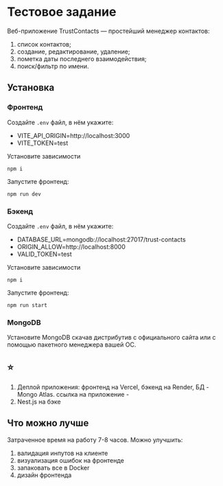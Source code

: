 # Тестовое задание

Веб-приложение TrustContacts — простейший менеджер контактов:
1. список контактов;
2. создание, редактирование, удаление;
3. пометка даты последнего взаимодействия;
4. поиск/фильтр по имени.

## Установка

### Фронтенд
Создайте `.env` файл, в нём укажите:

* VITE_API_ORIGIN=http://localhost:3000
* VITE_TOKEN=test

Установите зависимости

`npm i`

Запустите фронтенд:

`npm run dev`

### Бэкенд
Создайте `.env` файл, в нём укажите:

* DATABASE_URL=mongodb://localhost:27017/trust-contacts
* ORIGIN_ALLOW=http://localhost:8000
* VALID_TOKEN=test

Установите зависимости

`npm i`

Запустите фронтенд:

`npm run start`

### MongoDB

Установите MongoDB скачав дистрибутив с официального сайта или с помощью пакетного менеджера вашей ОС.

## ⭐

1. Деплой приложения: фронтенд на Vercel, бэкенд на Render, БД - Mongo Atlas.
ссылка на приложение - 
2. Nest.js на бэке

## Что можно лучше

Затраченное время на работу 7-8 часов.
Можно улучшить:
1. валидация инпутов на клиенте
2. визуализация ошибок на фронтенде
3. запаковать все в Docker
4. дизайн фронтенда
